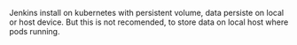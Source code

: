 Jenkins install on kubernetes with persistent volume, data persiste on local or host device.
But this is not recomended, to store data on local host where pods running.